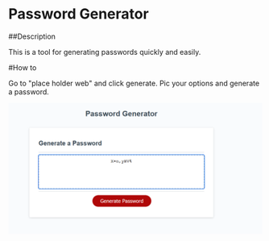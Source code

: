 # Password Generator

##Description

This is a tool for generating passwords quickly and easily.

#How to

Go to "place holder web" and click generate. Pic your options and generate a password.

![image](./assets/img/web.png)